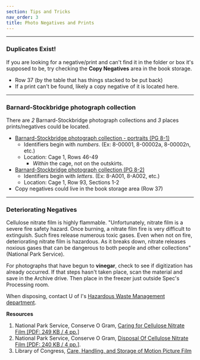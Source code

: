 ```yaml
---
section: Tips and Tricks
nav_order: 3
title: Photo Negatives and Prints
---
```

---
### Duplicates Exist!
If you are looking for a negative/print and can't find it in the folder or box it's supposed to be, try checking the **Copy Negatives** area in the book storage.
- Row 37 (by the table that has things stacked to be put back)
- If a print can't be found, likely a copy negative of it is located here.

---
### Barnard-Stockbridge photograph collection
    
There are *2* Barnard-Stockbridge photograph collections and *3* places prints/negatives could be located.
- [Barnard-Stockbridge photograph collection - portraits (PG 8-1)](https://archiveswest.orbiscascade.org/ark:80444/xv949259)
    - Identifiers begin with *numbers*. (Ex: 8-00001, 8-00002a, 8-00002n, etc.)
    - Location: Cage 1, Rows 46-49
        - *Within* the cage, not on the outskirts.
- [Barnard-Stockbridge photograph collection (PG 8-2)](https://archiveswest.orbiscascade.org/ark:80444/xv407875)
    - Identifiers begin with *letters*. (Ex: 8-A001, 8-A002, etc.)
    - Location: Cage 1, Row 93, Sections 1-2
- Copy negatives could live in the book storage area (Row 37)

---
### Deteriorating Negatives
Cellulose nitrate film is highly flammable. "Unfortunately, nitrate film is a severe fire safety hazard. Once burning, a nitrate film fire is very difficult to extinguish. Such fires release numerous toxic gases. Even when not on fire, deteriorating nitrate film is hazardous. As it breaks down, nitrate releases noxious gases that can be dangerous to both people and other collections" (National Park Service).

For photographs that have begun to **vinegar**, check to see if digitization has already occurred. If that steps hasn't taken place, scan the material and save in the Archive drive. Then place in the freezer just outside Spec's Processing room.

When disposing, contact U of I's [Hazardous Waste Management department](https://www.uidaho.edu/dfa/division-operations/ehs/programs/hazmat/management).

**Resources**

1. National Park Service, Conserve O Gram, [Caring for Cellulose Nitrate Film [PDF: 249 KB / 4 pp.]](https://www.nps.gov/museum/publications/conserveogram/14-08.pdf)
2. National Park Service, Conserve O Gram, [Disposal Of Cellulose Nitrate Film [PDF: 240 KB / 4 pp.]](https://www.nps.gov/museum/publications/conserveogram/02-22.pdf).
3. Library of Congress, [Care, Handling, and Storage of Motion Picture Film](https://www.loc.gov/preservation/care/film.html#Handling)